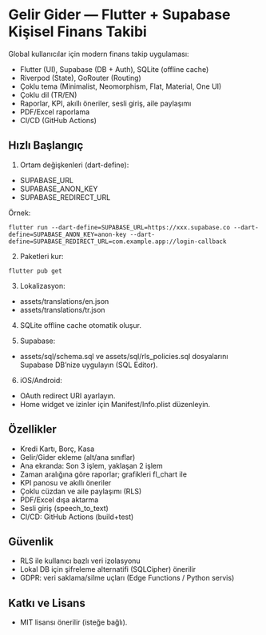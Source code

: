 # Gelir Gider — Flutter + Supabase Kişisel Finans Takibi

Global kullanıcılar için modern finans takip uygulaması:
- Flutter (UI), Supabase (DB + Auth), SQLite (offline cache)
- Riverpod (State), GoRouter (Routing)
- Çoklu tema (Minimalist, Neomorphism, Flat, Material, One UI)
- Çoklu dil (TR/EN)
- Raporlar, KPI, akıllı öneriler, sesli giriş, aile paylaşımı
- PDF/Excel raporlama
- CI/CD (GitHub Actions)

## Hızlı Başlangıç

1) Ortam değişkenleri (dart-define):
- SUPABASE_URL
- SUPABASE_ANON_KEY
- SUPABASE_REDIRECT_URL

Örnek:
```
flutter run --dart-define=SUPABASE_URL=https://xxx.supabase.co --dart-define=SUPABASE_ANON_KEY=anon-key --dart-define=SUPABASE_REDIRECT_URL=com.example.app://login-callback
```

2) Paketleri kur:
```
flutter pub get
```

3) Lokalizasyon:
- assets/translations/en.json
- assets/translations/tr.json

4) SQLite offline cache otomatik oluşur.

5) Supabase:
- assets/sql/schema.sql ve assets/sql/rls_policies.sql dosyalarını Supabase DB’nize uygulayın (SQL Editor).

6) iOS/Android:
- OAuth redirect URI ayarlayın.
- Home widget ve izinler için Manifest/Info.plist düzenleyin.

## Özellikler
- Kredi Kartı, Borç, Kasa
- Gelir/Gider ekleme (alt/ana sınıflar)
- Ana ekranda: Son 3 işlem, yaklaşan 2 işlem
- Zaman aralığına göre raporlar; grafikleri fl_chart ile
- KPI panosu ve akıllı öneriler
- Çoklu cüzdan ve aile paylaşımı (RLS)
- PDF/Excel dışa aktarma
- Sesli giriş (speech_to_text)
- CI/CD: GitHub Actions (build+test)

## Güvenlik
- RLS ile kullanıcı bazlı veri izolasyonu
- Lokal DB için şifreleme alternatifi (SQLCipher) önerilir
- GDPR: veri saklama/silme uçları (Edge Functions / Python servis)

## Katkı ve Lisans
- MIT lisansı önerilir (isteğe bağlı).
